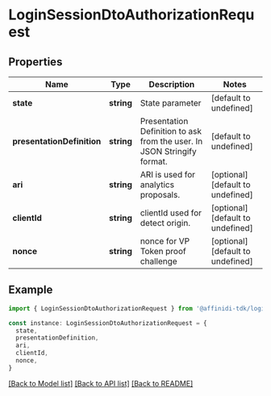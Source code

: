 # LoginSessionDtoAuthorizationRequest

## Properties

| Name                       | Type       | Description                                                             | Notes                             |
| -------------------------- | ---------- | ----------------------------------------------------------------------- | --------------------------------- |
| **state**                  | **string** | State parameter                                                         | [default to undefined]            |
| **presentationDefinition** | **string** | Presentation Definition to ask from the user. In JSON Stringify format. | [default to undefined]            |
| **ari**                    | **string** | ARI is used for analytics proposals.                                    | [optional] [default to undefined] |
| **clientId**               | **string** | clientId used for detect origin.                                        | [optional] [default to undefined] |
| **nonce**                  | **string** | nonce for VP Token proof challenge                                      | [optional] [default to undefined] |

## Example

```typescript
import { LoginSessionDtoAuthorizationRequest } from '@affinidi-tdk/login-configuration-client'

const instance: LoginSessionDtoAuthorizationRequest = {
  state,
  presentationDefinition,
  ari,
  clientId,
  nonce,
}
```

[[Back to Model list]](../README.md#documentation-for-models) [[Back to API list]](../README.md#documentation-for-api-endpoints) [[Back to README]](../README.md)
